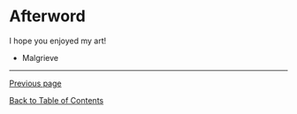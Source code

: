 # Afterword

I hope you enjoyed my art!
- Malgrieve

---

[Previous page](/Lumore/Appendix/credits.md)

[Back to Table of Contents](/Lumore/Front%20Matter/table-of-contents.md)